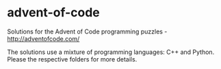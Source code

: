 # advent-of-code
Solutions for the Advent of Code programming puzzles - http://adventofcode.com/

The solutions use a mixture of programming languages: C++ and Python. Please the respective folders for more details.

